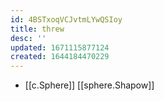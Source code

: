 ```yaml
---
id: 4BSTxoqVCJvtmLYwQSIoy
title: threw
desc: ''
updated: 1671115877124
created: 1644184470229
---
```


- [[c.Sphere]] [[sphere.Shapow]]
